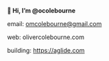 **👋 Hi, I’m @ocolebourne**

email: omcolebourne@gmail.com 

web: olivercolebourne.com

building: https://aglide.com




